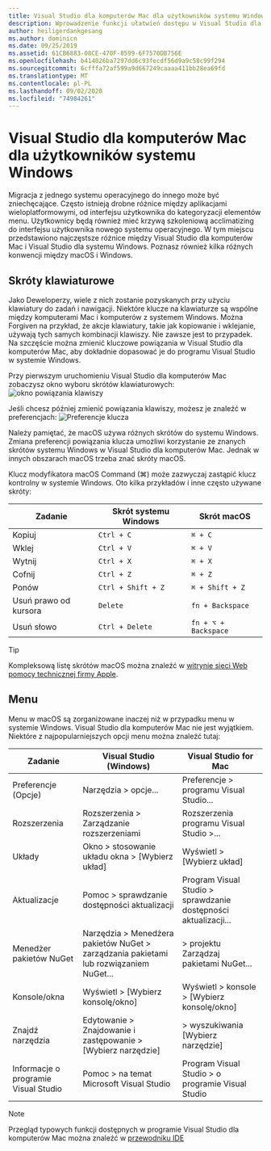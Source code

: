 ```yaml
---
title: Visual Studio dla komputerów Mac dla użytkowników systemu Windows
description: Wprowadzenie funkcji ułatwień dostępu w Visual Studio dla komputerów Mac i sposobach ich włączenia.
author: heiligerdankgesang
ms.author: dominicn
ms.date: 09/25/2019
ms.assetid: 61CB6883-08CE-470F-8599-6F7570DB756E
ms.openlocfilehash: b414026ba7297dd6c93fecdf56d9a9c58c99f294
ms.sourcegitcommit: 6cfffa72af599a9d667249caaaa411bb28ea69fd
ms.translationtype: MT
ms.contentlocale: pl-PL
ms.lasthandoff: 09/02/2020
ms.locfileid: "74984261"
---
```

# <a name="visual-studio-for-mac-for-windows-users"></a>Visual Studio dla komputerów Mac dla użytkowników systemu Windows

Migracja z jednego systemu operacyjnego do innego może być zniechęcające. Często istnieją drobne różnice między aplikacjami wieloplatformowymi, od interfejsu użytkownika do kategoryzacji elementów menu. Użytkownicy będą również mieć krzywą szkoleniową acclimatizing do interfejsu użytkownika nowego systemu operacyjnego. W tym miejscu przedstawiono najczęstsze różnice między Visual Studio dla komputerów Mac i Visual Studio dla systemu Windows. Poznasz również kilka różnych konwencji między macOS i Windows.

## <a name="keyboard-shortcuts"></a>Skróty klawiaturowe

Jako Deweloperzy, wiele z nich zostanie pozyskanych przy użyciu klawiatury do zadań i nawigacji. Niektóre klucze na klawiaturze są wspólne między komputerami Mac i komputerów z systemem Windows. Można Forgiven na przykład, że akcje klawiatury, takie jak kopiowanie i wklejanie, używają tych samych kombinacji klawiszy. Nie zawsze jest to przypadek. Na szczęście można zmienić kluczowe powiązania w Visual Studio dla komputerów Mac, aby dokładnie dopasować je do programu Visual Studio w systemie Windows.

Przy pierwszym uruchomieniu Visual Studio dla komputerów Mac zobaczysz okno wyboru skrótów klawiaturowych: ![ okno powiązania klawiszy](media/ide-tour-2019-keyboard-shortcut.png)

Jeśli chcesz później zmienić powiązania klawiszy, możesz je znaleźć w preferencjach: ![ Preferencje klucza](media/customizing-the-ide-image10a.png)

Należy pamiętać, że macOS używa różnych skrótów do systemu Windows. Zmiana preferencji powiązania klucza umożliwi korzystanie ze znanych skrótów systemu Windows w Visual Studio dla komputerów Mac. Jednak w innych obszarach macOS trzeba znać skróty macOS.

Klucz modyfikatora macOS Command (⌘) może zazwyczaj zastąpić klucz kontrolny w systemie Windows. Oto kilka przykładów i inne często używane skróty:

|Zadanie                   |Skrót systemu Windows         |Skrót macOS      |
|-----------------------|-------------------------|--------------------|
|Kopiuj                   |`Ctrl + C`               |`⌘ + C`             |
|Wklej                  |`Ctrl + V`               |`⌘ + V`             |
|Wytnij                    |`Ctrl + X`               |`⌘ + X`             |
|Cofnij                   |`Ctrl + Z`               |`⌘ + Z`             |
|Ponów                   |`Ctrl + Shift + Z`       |`⌘ + Shift + Z`     |
|Usuń prawo od kursora |`Delete`                 |`fn + Backspace`    |
|Usuń słowo            |`Ctrl + Delete`          |`fn + ⌥ + Backspace`|

> [!TIP]
> Kompleksową listę skrótów macOS można znaleźć w [witrynie sieci Web pomocy technicznej firmy Apple](https://support.apple.com/en-us/HT201236).

## <a name="menus"></a>Menu

Menu w macOS są zorganizowane inaczej niż w przypadku menu w systemie Windows. Visual Studio dla komputerów Mac nie jest wyjątkiem. Niektóre z najpopularniejszych opcji menu można znaleźć tutaj:

|Zadanie                   |Visual Studio (Windows)                                              |Visual Studio for Mac                |
|-----------------------|---------------------------------------------------------------------|-------------------------------------|
|Preferencje (Opcje)  |Narzędzia > opcje...                                                   |Preferencje > programu Visual Studio...       |
|Rozszerzenia             |Rozszerzenia > Zarządzanie rozszerzeniami                                       |Rozszerzenia programu Visual Studio >...        |
|Układy                |Okno > stosowanie układu okna > [Wybierz układ]                       |Wyświetl > [Wybierz układ]               |
|Aktualizacje                |Pomoc > sprawdzanie dostępności aktualizacji                                             |Program Visual Studio > sprawdzanie dostępności aktualizacji... |
|Menedżer pakietów NuGet  |Narzędzia > Menedżera pakietów NuGet > zarządzania pakietami lub rozwiązaniem NuGet... |> projektu Zarządzaj pakietami NuGet...   |
|Konsole/okna         |Wyświetl > [Wybierz konsolę/okno]                                         |Wyświetl > konsole > [Wybierz konsolę/okno]  |
|Znajdź narzędzia             |Edytowanie > Znajdowanie i zastępowanie > [Wybierz narzędzie]                              |> wyszukiwania [Wybierz narzędzie]               |
|Informacje o programie Visual Studio    |Pomoc > na temat Microsoft Visual Studio                                 |Program Visual Studio > o programie Visual Studio  

> [!NOTE]
> Przegląd typowych funkcji dostępnych w programie Visual Studio dla komputerów Mac można znaleźć w [przewodniku IDE](ide-tour.md)